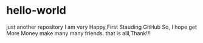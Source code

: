 # hello-world
just another repository
I am very Happy,First Stauding GitHub
So, I hope get More Money
make many many friends.
that is alll,Thank!!!
